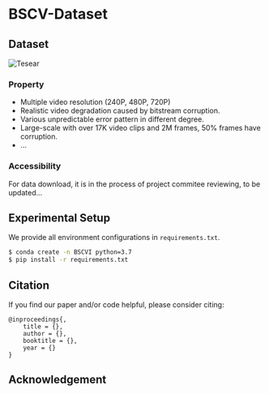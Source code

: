 # BSCV-Dataset
<!-- 
<p align="left">
    <a href=''>
      <img src='https://img.shields.io/badge/Paper-arXiv-green?style=plastic&logo=arXiv&logoColor=green' alt='Paper arXiv'>
    </a>
    <a href=''>
      <img src='https://img.shields.io/badge/Paper-PDF-red?style=plastic&logo=adobeacrobatreader&logoColor=red' alt='Paper PDF'>
    </a>
</p> -->

<!-- This repo contains code for our paper:

[Bitstream-corrupted Video Recovery: Benchmark Dataset and Method]()

[Tianyi Liu](), [Kejun Wu](), [Yi Wang](), [Wenyang Liu](), [Kim-Hui Yap](), [Lap-Pui Chau]() -->

## Dataset

![Tesear](teaser_v6_00.png)

### Property
- Multiple video resolution (240P, 480P, 720P)
- Realistic video degradation caused by bitstream corruption.
- Various unpredictable error pattern in different degree.
- Large-scale with over 17K video clips and 2M frames, 50% frames have corruption.
- ...

### Accessibility
For data download, it is in the process of project commitee reviewing, to be updated...



## Experimental Setup
We provide all environment configurations in ``requirements.txt``.

```bash
$ conda create -n BSCVI python=3.7
$ pip install -r requirements.txt
```

<!-- Similar CUDA version should also be acceptable with corresponding version control for ``torch`` and ``torchvision``.
We refer the authors to [Generation](generation/README.md) and [Experiment](baselines/README.md) for details on quetsion-answer
generation, balancing, data split, and baseline experiments. For these two functionalities, please checkout the corresponding
sub-directory for code and instructions. -->

## Citation
If you find our paper and/or code helpful, please consider citing:
```
@inproceedings{,
    title = {},
    author = {},
    booktitle = {},
    year = {}
}
```

## Acknowledgement
